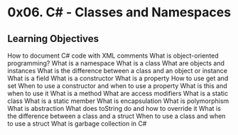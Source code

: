 # 0x06. C# - Classes and Namespaces


## Learning Objectives

How to document C# code with XML comments
What is object-oriented programming?
What is a namespace
What is a class
What are objects and instances
What is the difference between a class and an object or instance
What is a field
What is a constructor
What is a property
How to use get and set
When to use a constructor and when to use a property
What is this and when to use it
What is a method
What are access modifiers
What is a static class
What is a static member
What is encapsulation
What is polymorphism
What is abstraction
What does toString do and how to override it
What is the difference between a class and a struct
When to use a class and when to use a struct
What is garbage collection in C#
